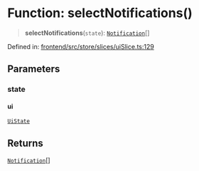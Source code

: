 # Function: selectNotifications()

> **selectNotifications**(`state`): [`Notification`](../type-aliases/Notification.md)[]

Defined in: [frontend/src/store/slices/uiSlice.ts:129](https://github.com/lsendel/sass/blob/ca8b2b87627589617e0de57047e1f50d53e78078/frontend/src/store/slices/uiSlice.ts#L129)

## Parameters

### state

#### ui

[`UiState`](../type-aliases/UiState.md)

## Returns

[`Notification`](../type-aliases/Notification.md)[]
